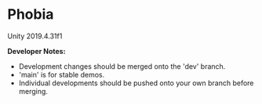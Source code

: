 # Phobia

Unity 2019.4.31f1

**Developer Notes:**
- Development changes should be merged onto the 'dev' branch.
- 'main' is for stable demos.
- Individual developments should be pushed onto your own branch before merging.
